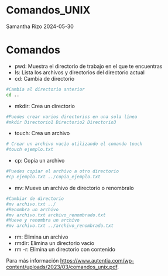 Comandos_UNIX
================
Samantha Rizo
2024-05-30

# Comandos

- pwd: Muestra el directorio de trabajo en el que te encuentras
- ls: Lista los archivos y directorios del directorio actual
- cd: Cambia de directorio

``` bash
#Cambia al directorio anterior
cd ..
```

- mkdir: Crea un directorio

``` bash
#Puedes crear varios directorios en una sola línea
#mkdir Directorio1 Directorio2 Directorio3
```

- touch: Crea un archivo

``` bash
# Crear un archivo vacío utilizando el comando touch
#touch ejemplo.txt
```

- cp: Copia un archivo

``` bash
#Puedes copiar el archivo a otro directorio
#cp ejemplo.txt ../copia_ejemplo.txt
```

- mv: Mueve un archivo de directorio o renombralo

``` bash
#Cambiar de directorio
#mv archivo.txt ../
#Renombra un archivo
#mv archivo.txt archivo_renombrado.txt
#Mueve y renombra un archivo
#mv archivo.txt ../archivo_renombrado.txt
```

- rm: Elimina un archivo
- rmdir: Elimina un directorio vacío
- rm -r: Elimina un directorio con contenido

Para más información
<https://www.autentia.com/wp-content/uploads/2023/03/comandos_unix.pdf>.
